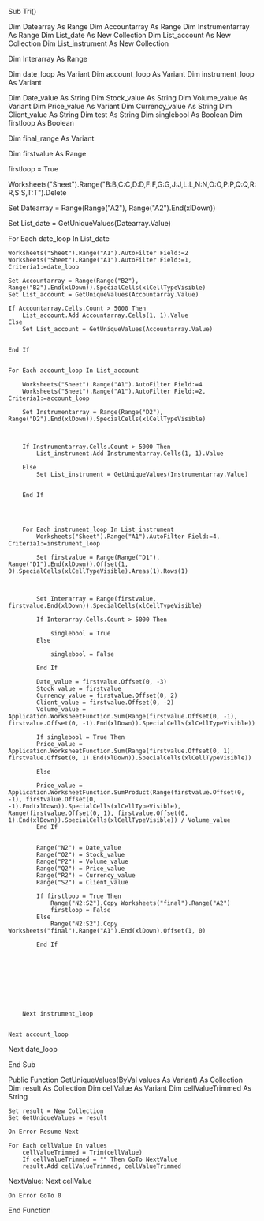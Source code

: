 Sub Tri()

Dim Datearray As Range
Dim Accountarray As Range
Dim Instrumentarray As Range
Dim List_date As New Collection
Dim List_account As New Collection
Dim List_instrument As New Collection

Dim Interarray As Range


Dim date_loop As Variant
Dim account_loop As Variant
Dim instrument_loop As Variant

Dim Date_value As String
Dim Stock_value As String
Dim Volume_value As Variant
Dim Price_value As Variant
Dim Currency_value As String
Dim Client_value As String
Dim test As String
Dim singlebool As Boolean
Dim firstloop As Boolean


Dim final_range As Variant

Dim firstvalue As Range

    
firstloop = True


Worksheets("Sheet").Range("B:B,C:C,D:D,F:F,G:G,J:J,L:L,N:N,O:O,P:P,Q:Q,R:R,S:S,T:T").Delete



Set Datearray = Range(Range("A2"), Range("A2").End(xlDown))


Set List_date = GetUniqueValues(Datearray.Value)



For Each date_loop In List_date
    
    Worksheets("Sheet").Range("A1").AutoFilter Field:=2
    Worksheets("Sheet").Range("A1").AutoFilter Field:=1, Criteria1:=date_loop
    
    Set Accountarray = Range(Range("B2"), Range("B2").End(xlDown)).SpecialCells(xlCellTypeVisible)
    Set List_account = GetUniqueValues(Accountarray.Value)
    
    If Accountarray.Cells.Count > 5000 Then
        List_account.Add Accountarray.Cells(1, 1).Value
    Else
        Set List_account = GetUniqueValues(Accountarray.Value)
            
        
    End If
        
    
    For Each account_loop In List_account
        
        Worksheets("Sheet").Range("A1").AutoFilter Field:=4
        Worksheets("Sheet").Range("A1").AutoFilter Field:=2, Criteria1:=account_loop
        
        Set Instrumentarray = Range(Range("D2"), Range("D2").End(xlDown)).SpecialCells(xlCellTypeVisible)
        
        
        
        If Instrumentarray.Cells.Count > 5000 Then
            List_instrument.Add Instrumentarray.Cells(1, 1).Value
            
        Else
            Set List_instrument = GetUniqueValues(Instrumentarray.Value)
            
        
        End If
        
        

        
        For Each instrument_loop In List_instrument
            Worksheets("Sheet").Range("A1").AutoFilter Field:=4, Criteria1:=instrument_loop
            
            Set firstvalue = Range(Range("D1"), Range("D1").End(xlDown)).Offset(1, 0).SpecialCells(xlCellTypeVisible).Areas(1).Rows(1)


            
            Set Interarray = Range(firstvalue, firstvalue.End(xlDown)).SpecialCells(xlCellTypeVisible)
            
            If Interarray.Cells.Count > 5000 Then
                
                singlebool = True
            Else
                
                singlebool = False
        
            End If
            
            Date_value = firstvalue.Offset(0, -3)
            Stock_value = firstvalue
            Currency_value = firstvalue.Offset(0, 2)
            Client_value = firstvalue.Offset(0, -2)
            Volume_value = Application.WorksheetFunction.Sum(Range(firstvalue.Offset(0, -1), firstvalue.Offset(0, -1).End(xlDown)).SpecialCells(xlCellTypeVisible))
            
            If singlebool = True Then
            Price_value = Application.WorksheetFunction.Sum(Range(firstvalue.Offset(0, 1), firstvalue.Offset(0, 1).End(xlDown)).SpecialCells(xlCellTypeVisible))
            
            Else
            
            Price_value = Application.WorksheetFunction.SumProduct(Range(firstvalue.Offset(0, -1), firstvalue.Offset(0, -1).End(xlDown)).SpecialCells(xlCellTypeVisible), Range(firstvalue.Offset(0, 1), firstvalue.Offset(0, 1).End(xlDown)).SpecialCells(xlCellTypeVisible)) / Volume_value
            End If
            
        
            Range("N2") = Date_value
            Range("O2") = Stock_value
            Range("P2") = Volume_value
            Range("Q2") = Price_value
            Range("R2") = Currency_value
            Range("S2") = Client_value
            
            If firstloop = True Then
                Range("N2:S2").Copy Worksheets("final").Range("A2")
                firstloop = False
            Else
                Range("N2:S2").Copy Worksheets("final").Range("A1").End(xlDown).Offset(1, 0)
            
            End If
            
            
            
            
            
            

            
            
        Next instrument_loop
        
        
    Next account_loop
    
    
Next date_loop


End Sub



Public Function GetUniqueValues(ByVal values As Variant) As Collection
    Dim result As Collection
    Dim cellValue As Variant
    Dim cellValueTrimmed As String

    Set result = New Collection
    Set GetUniqueValues = result

    On Error Resume Next

    For Each cellValue In values
        cellValueTrimmed = Trim(cellValue)
        If cellValueTrimmed = "" Then GoTo NextValue
        result.Add cellValueTrimmed, cellValueTrimmed
NextValue:
    Next cellValue

    On Error GoTo 0
End Function
